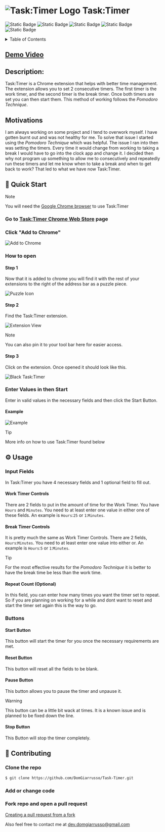 # ![Task:Timer Logo](icons/icon32.png) Task:Timer

![Static Badge](https://img.shields.io/badge/Chrome_Extension-blue?logo=google%20chrome&logoColor=white)
![Static Badge](https://img.shields.io/badge/JavaScript-black?logo=JavaScript&logoColor=yellow)
![Static Badge](https://img.shields.io/badge/HTML-orangered?logo=html5&logoColor=white)
![Static Badge](https://img.shields.io/badge/CSS-blue?logo=CSS3&logoColor=white)
![Static Badge](https://img.shields.io/badge/Bootstrap-purple?logo=Bootstrap&logoColor=white)

<details>
<summary> Table of Contents </summary>

-   [ Task:Timer](#-tasktimer)
    -   [Demo Video](#demo-video)
    -   [Description:](#description)
    -   [Motivations](#motivations)
    -   [🚀 Quick Start](#-quick-start)
        -   [Go to Task:Timer Chrome Web Store page](#go-to-tasktimer-chrome-web-store-page)
        -   [Click "Add to Chrome"](#click-add-to-chrome)
        -   [How to open](#how-to-open)
            -   [Step 1](#step-1)
            -   [Step 2](#step-2)
            -   [Step 3](#step-3)
        -   [Enter Values in then Start](#enter-values-in-then-start)
            -   [Example](#example)
    -   [⚙️ Usage](#️-usage)
        -   [Input Fields](#input-fields)
            -   [Work Timer Controls](#work-timer-controls)
            -   [Break Timer Controls](#break-timer-controls)
            -   [Repeat Count (Optional)](#repeat-count-optional)
        -   [Buttons](#buttons)
            -   [Start Button](#start-button)
            -   [Reset Button](#reset-button)
            -   [Pause Button](#pause-button)
            -   [Stop Button](#stop-button)
    -   [🤝 Contributing](#-contributing)
        -   [Clone the repo](#clone-the-repo)
        -   [Add or change code](#add-or-change-code)
        -   [Fork repo and open a pull request](#fork-repo-and-open-a-pull-request)

</details>

## [Demo Video](https://youtu.be/XkoS3EZJ3oI)

## Description:

Task:Timer is a Chrome extension that helps with better time management. The extension allows you to set 2 consecutive timers. The first timer is the work timer, and the second timer is the break timer. Once both timers are set you can then start them. This method of working follows the _Pomodoro Technique_.

## Motivations

I am always working on some project and I tend to overwork myself. I have gotten burnt out and was not healthy for me. To solve that issue I started using the _Pomodoro Technique_ which was helpful. The issue I ran into then was setting the timers. Every time it would change from working to taking a break I would have to go into the clock app and change it. I decided then why not program up something to allow me to consecutively and repeatedly run these timers and let me know when to take a break and when to get back to work? That led to what we have now Task:Timer.

## 🚀 Quick Start

> [!NOTE]
> You will need the [Google Chrome browser](https://www.google.com/chrome/) to use Task:Timer

### Go to [Task:Timer Chrome Web Store](https://chromewebstore.google.com/u/1/detail/tasktimer/diocibokflhpliokncgjnnhggpagolek?hl=en) page

### Click "Add to Chrome"

![Add to Chrome](/assets/addToChrome.PNG)

### How to open

#### Step 1

Now that it is added to chrome you will find it with the rest of your extensions to the right of the address bar as a puzzle piece.

![Puzzle Icon](/assets/puzzleIcon.PNG)

#### Step 2

Find the Task:Timer extension.

![Extension View](/assets/extensionView.jpg)

> [!NOTE]
> You can also pin it to your tool bar here for easier access.

#### Step 3

Click on the extension.
Once opened it should look like this.

![Black Task:Timer](/assets/blankTaskTimer.jpg)

### Enter Values in then Start

Enter in valid values in the necessary fields and then click the Start Button.

#### Example

![Example](/assets/exampleUse.jpg)

> [!TIP]
> More info on how to use Task:Timer found below

## ⚙️ Usage

### Input Fields

In Task:Timer you have 4 necessary fields and 1 optional field to fill out.

#### Work Timer Controls

There are 2 fields to put in the amount of time for the Work Timer. You have `Hours` and `Minutes`. You need to at least enter one value in either one of these fields. An example is `Hours`:`25` or `1`:`Minutes`.

#### Break Timer Controls

It is pretty much the same as Work Timer Controls. There are 2 fields, `Hours`:`Minutes`. You need to at least enter one value into either or. An example is `Hours`:`5` or `1`:`Minutes`.

> [!TIP]
> For the most effective results for the _Pomodoro Technique_ it is better to have the break time be less than the work time.

#### Repeat Count (Optional)

In this field, you can enter how many times you want the timer set to repeat. So if you are planning on working for a while and dont want to reset and start the timer set again this is the way to go.

### Buttons

#### Start Button

This button will start the timer for you once the necessary requirements are met.

#### Reset Button

This button will reset all the fields to be blank.

#### Pause Button

This button allows you to pause the timer and unpause it.

> [!WARNING]
> This button can be a little bit wack at times. It is a known issue and is planned to be fixed down the line.

#### Stop Button

This Button will stop the timer completely.

## 🤝 Contributing

### Clone the repo

```bash
$ git clone https://github.com/DomGiarrusso/Task-Timer.git
```

### Add or change code

### Fork repo and open a pull request

[Creating a pull request from a fork](https://docs.github.com/en/pull-requests/collaborating-with-pull-requests/proposing-changes-to-your-work-with-pull-requests/creating-a-pull-request-from-a-fork)

Also feel free to contact me at dev.domgiarrusso@gmail.com
